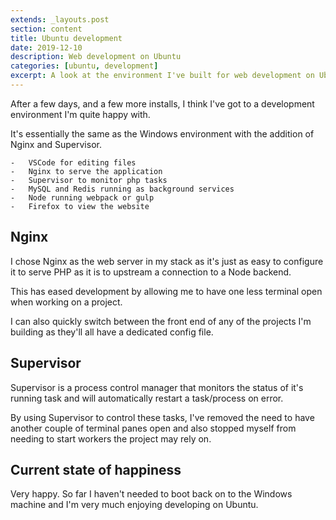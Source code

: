 ```yaml
---
extends: _layouts.post
section: content
title: Ubuntu development
date: 2019-12-10
description: Web development on Ubuntu
categories: [ubuntu, development]
excerpt: A look at the environment I've built for web development on Ubuntu.
---
```


After a few days, and a few more installs, I think I've got to a development 
environment I'm quite happy with.

It's essentially the same as the Windows environment with the addition of Nginx 
and Supervisor.

    -   VSCode for editing files
    -   Nginx to serve the application
    -   Supervisor to monitor php tasks
    -   MySQL and Redis running as background services
    -   Node running webpack or gulp
    -   Firefox to view the website

##  Nginx

I chose Nginx as the web server in my stack as it's just as easy to configure it 
to serve PHP as it is to upstream a connection to a Node backend.

This has eased development by allowing me to have one less terminal open when 
working on a project.

I can also quickly switch between the front end of any of the projects I'm building 
as they'll all have a dedicated config file.

##  Supervisor

Supervisor is a process control manager that monitors the status of it's running 
task and will automatically restart a task/process on error.

By using Supervisor to control these tasks, I've removed the need to have another 
couple of terminal panes open and also stopped myself from needing to start workers 
the project may rely on.

##  Current state of happiness

Very happy. So far I haven't needed to boot back on to the Windows machine and I'm 
very much enjoying developing on Ubuntu.

